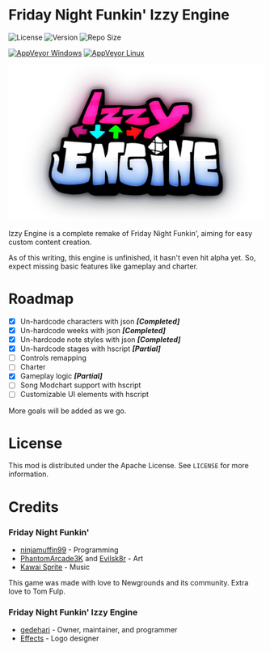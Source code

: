 # Friday Night Funkin' Izzy Engine

![License](https://img.shields.io/github/license/gedehari/Funkin-IzzyEngine?style=flat-square) ![Version](https://img.shields.io/github/v/release/gedehari/Funkin-IzzyEngine?style=flat-square) ![Repo Size](https://img.shields.io/github/repo-size/gedehari/Funkin-IzzyEngine?style=flat-square)

[![AppVeyor Windows](https://img.shields.io/appveyor/build/gedehari/izzyengine-win32?style=flat-square&logo=appveyor&label=windows%20build)](https://ci.appveyor.com/project/gedehari/izzyengine-win32/build/artifacts) [![AppVeyor Linux](https://img.shields.io/appveyor/build/gedehari/izzyengine-linux?style=flat-square&logo=appveyor&label=linux%20build)](https://ci.appveyor.com/project/gedehari/izzyengine-linux/build/artifacts) 

![Izzy Engine Logo](img/IzzyEngineLogo.svg)

Izzy Engine is a complete remake of Friday Night Funkin', aiming for easy custom content creation.

As of this writing, this engine is unfinished, it hasn't even hit alpha yet. So, expect missing basic features like gameplay and charter.

# Roadmap

- [x] Un-hardcode characters with json ***[Completed]***
- [x] Un-hardcode weeks with json ***[Completed]***
- [x] Un-hardcode note styles with json ***[Completed]***
- [X] Un-hardcode stages with hscript ***[Partial]***
- [ ] Controls remapping
- [ ] Charter
- [x] Gameplay logic ***[Partial]***
- [ ] Song Modchart support with hscript
- [ ] Customizable UI elements with hscript

More goals will be added as we go.

# License

This mod is distributed under the Apache License. See `LICENSE` for more information.

# Credits

### Friday Night Funkin'

- [ninjamuffin99](https://twitter.com/ninja_muffin99) - Programming
- [PhantomArcade3K](https://twitter.com/phantomarcade3k) and [Evilsk8r](https://twitter.com/evilsk8r) - Art
- [Kawai Sprite](https://twitter.com/kawaisprite) - Music

This game was made with love to Newgrounds and its community. Extra love to Tom Fulp.

### Friday Night Funkin' Izzy Engine

- [gedehari](https://twitter.com/gedehari) - Owner, maintainer, and programmer
- [Effects](https://www.youtube.com/channel/UCRwExVyoZ3Nw5sBzAlRJ6fw) - Logo designer
